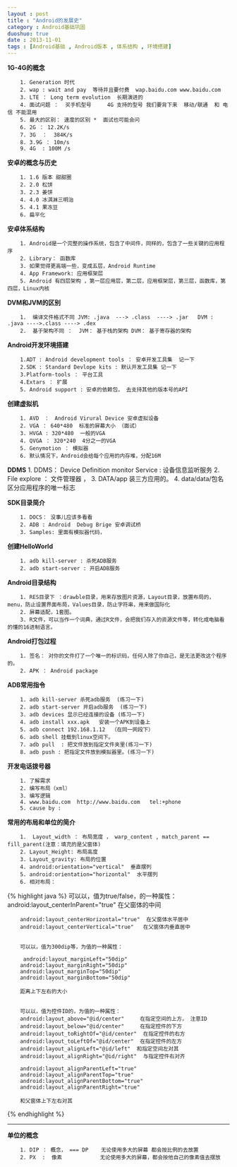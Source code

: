 ```yaml
---
layout : post
title : "Android的发展史"
category : Android基础巩固
duoshuo: true
date : 2013-11-01
tags : [Android基础 , Android版本 , 体系结构 , 环境搭建]
---
```



**1G-4G的概念**

		1. Generation 时代  
		2. wap : wait and pay  等待并且要付费  wap.baidu.com www.baidu.com
		3. LTE ： Long term evolution  长期演进的 
		4. 面试问题 ：  买手机型号 	 4G 支持的型号 我们要背下来  移动/联通  和 电信 不能混用 
		5. 最大的区别： 速度的区别 *  面试也可能会问
		6. 2G ： 12.2K/s
		7. 3G  ：  384K/s
		8. 3.9G ： 10m/s
		9. 4G  : 100M /s


<!-- more -->

**安卓的概念与历史**

		1. 1.6 版本 甜甜圈
		2. 2.0 松饼
		3. 2.3 姜饼
		4. 4.0 冰淇淋三明治
		5. 4.1 果冻豆
		6. 扁平化 

**安卓体系结构**

		1. Android是一个完整的操作系统，包含了中间件，同样的，包含了一些关键的应用程序
		2. Library： 函数库
		3. 如果觉得更高端一些，变成五层，Android Runtime 
		4. App Framework: 应用框架层 
		5. Android 有四层架构 ，第一层应用层，第二层，应用框架层，第三层，函数库，第四层，Linux内核

**DVM和JVM的区别**

		1.  编译文件格式不同 JVM: .java  ---> .class  ----> .jar   DVM : .java ---->.class ----> .dex
		2.  基于架构不同 ：  JVM： 基于栈的架构 DVM： 基于寄存器的架构



**Android开发环境搭建**

		1.ADT : Android development tools ： 安卓开发工具集  记一下
		2.SDK : Standard Devlope kits : 默认开发工具集 记一下
		3.Platform-tools ： 平台工具
		4.Extars ： 扩展
		5. Android support : 安卓的依赖包， 去支持其他的版本号的API


**创建虚拟机**

		1. AVD　：　Android Virural Device 安卓虚拟设备
		2. VGA ： 640*480  标准的屏幕大小 （面试）
		3. HVGA : 320*480  一般的VGA
		4. QVGA ： 320*240  4分之一的VGA 
		5. Genymotion ： 模拟器 
		6. 默认情况下，Android会给每个应用的内存堆，分配16M
**DDMS**
		1. DDMS： Device Definition monitor Service : 设备信息监听服务
		2. File explore ：   文件管理器 ， 
		3. DATA/app   装三方应用的。
		4. data/data/包名   区分应用程序的唯一标志

**SDK目录简介**

		1. DOCS： 没事儿应该多看看
		2. ADB : Android  Debug Brige 安卓调试桥
		3. Samples: 里面有模拟器代码，



**创建HelloWorld**

		1. adb kill-server : 杀死ADB服务
		2. adb start-server : 开启ADB服务


**Android目录结构**

		1. RES目录下 ：drawble目录，用来存放图片资源，Layout目录，放置布局的，menu，防止设置界面布局，Values目录，防止字符串，用来做国际化
		2. 屏幕适配，1套图。
		3. R文件，可以当作一个词典，通过R文件，会把我们存入的资源文件等，转化成电脑看的懂的16进制语言。

**Android打包过程**

		1. 签名： 对你的文件打了一个唯一的标识码，任何人除了你自己，是无法更改这个程序的。
		2. APK ： Android package

**ADB常用指令**

    	1. adb kill-server 杀死adb服务  (练习一下)
		2. adb start-server 开启adb服务  (练习一下)
		3. adb devices 显示已经连接的设备 (练习一下)
		4. adb install xxx.apk   安装一个APK到设备上
		5. adb connect 192.168.1.12  （在同一网段下）
		6. adb shell 挂载到linux空间下。
		7. adb pull  : 把文件放到指定文件夹里(练习一下)
		8. adb push : 把指定文件放到模拟器里。(练习一下)


**开发电话拨号器**

		1. 了解需求
		2. 编写布局（xml）
		3. 编写逻辑
		4. www.baidu.com  http://www.baidu.com   tel:+phone
		5. cause by : 

**常用的布局和单位的简介**

		1.  Layout_width ： 布局宽度 ， warp_content , match_parent == fill_parent(注意：填充的是父窗体)
		2. Layout_Height: 布局高度
		3. Layout_gravity: 布局的位置
		4. android:orientation="vertical"  垂直摆列
		5. android:orientation="horizontal"  水平摆列
		6. 相对布局：
	
{% highlight java %}
		可以以，值为true/false，的一种属性：
	 	 android:layout_centerInParent="true" 在父窗体的中间

      	android:layout_centerHorizontal="true"  在父窗体水平居中
		android:layout_centerVertical="true"   在父窗体内垂直居中


		可以以，值为300dip等，为值的一种属性：

		 android:layout_marginLeft="50dip"
        android:layout_marginRight="50dip"
        android:layout_marginTop="50dip"
        android:layout_marginBottom="50dip"
	
		距离上下左右的大小


		可以以，值为控件ID的，为值的一种属性：
		android:layout_above="@id/center"     在指定空间的上方， 注意ID 
		android:layout_below="@id/center"     在指定控件的下方
		android:layout_toRightOf="@id/center"  在指定控件的右方
		android:layout_toLeftOf="@id/center"  在指定控件的左方
		android:layout_alignLeft="@id/left"  和指定空间左对其
		android:layout_alignRight="@id/right"  与指定控件右对齐	

		android:layout_alignParentLeft="true"  
        android:layout_alignParentTop="true"
        android:layout_alignParentBottom="true"
        android:layout_alignParentRight="true"

		和父窗体上下左右对其
{% endhighlight %}

---

**单位的概念**

		1. DIP ： 概念， === DP    无论使用多大的屏幕 都会按比例的去放置
		2. PX  :  像素            无论使用多大的屏幕，都会按他自己的像素值去摆放
